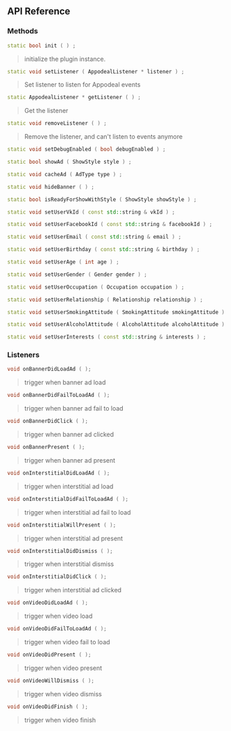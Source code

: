 ## API Reference

### Methods
```cpp
static bool init ( ) ;
```
>  initialize the plugin instance.

```cpp
static void setListener ( AppodealListener * listener ) ;
```
> Set listener to listen for Appodeal events

```cpp
static AppodealListener * getListener ( ) ;
```
> Get the listener

```cpp
static void removeListener ( ) ;
```
> Remove the listener, and can't listen to events anymore

```cpp
static void setDebugEnabled ( bool debugEnabled ) ;
```

```cpp
static bool showAd ( ShowStyle style ) ;
```

```cpp
static void cacheAd ( AdType type ) ;
```

```cpp
static void hideBanner ( ) ;
```

```cpp
static bool isReadyForShowWithStyle ( ShowStyle showStyle ) ;
```

```cpp
static void setUserVkId ( const std::string & vkId ) ;
```

```cpp
static void setUserFacebookId ( const std::string & facebookId ) ;
```

```cpp
static void setUserEmail ( const std::string & email ) ;
```

```cpp
static void setUserBirthday ( const std::string & birthday ) ;
```

```cpp
static void setUserAge ( int age ) ;
```

```cpp
static void setUserGender ( Gender gender ) ;
```

```cpp
static void setUserOccupation ( Occupation occupation ) ;
```

```cpp
static void setUserRelationship ( Relationship relationship ) ;
```

```cpp
static void setUserSmokingAttitude ( SmokingAttitude smokingAttitude ) ;
```

```cpp
static void setUserAlcoholAttitude ( AlcoholAttitude alcoholAttitude ) ;
```

```cpp
static void setUserInterests ( const std::string & interests ) ;
```


### Listeners
```cpp
void onBannerDidLoadAd ( );
```
> trigger when banner ad load

```cpp
void onBannerDidFailToLoadAd ( );
```
> trigger when banner ad fail to load

```cpp
void onBannerDidClick ( );
```
> trigger when banner ad clicked

```cpp
void onBannerPresent ( );
```
> trigger when banner ad present

```cpp
void onInterstitialDidLoadAd ( );
```
> trigger when interstitial ad load

```cpp
void onInterstitialDidFailToLoadAd ( );
```
> trigger when interstitial ad fail to load

```cpp
void onInterstitialWillPresent ( );
```
> trigger when interstitial ad present

```cpp
void onInterstitialDidDismiss ( );
```
> trigger when interstitial dismiss

```cpp
void onInterstitialDidClick ( );
```
> trigger when interstitial ad clicked

```cpp
void onVideoDidLoadAd ( );
```
> trigger when video load

```cpp
void onVideoDidFailToLoadAd ( );
```
> trigger when video fail to load

```cpp
void onVideoDidPresent ( );
```
> trigger when video present

```cpp
void onVideoWillDismiss ( );
```
> trigger when video dismiss

```cpp
void onVideoDidFinish ( );
```
> trigger when video finish
